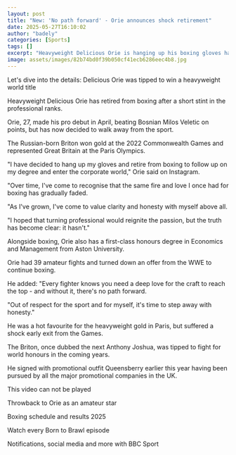 ```yaml
---
layout: post
title: "New: 'No path forward' - Orie announces shock retirement"
date: 2025-05-27T16:10:02
author: "badely"
categories: [Sports]
tags: []
excerpt: "Heavyweight Delicious Orie is hanging up his boxing gloves having only made his professional debut in April."
image: assets/images/82b74bd0f39b050cf41ecb6286eec4b8.jpg
---
```


Let's dive into the details: Delicious Orie was tipped to win a heavyweight world title

Heavyweight Delicious Orie has retired from boxing after a short stint in the professional ranks.

Orie, 27, made his pro debut in April, beating Bosnian Milos Veletic on points, but has now decided to walk away from the sport.

The Russian-born Briton won gold at the 2022 Commonwealth Games and represented Great Britain at the Paris Olympics.

"I have decided to hang up my gloves and retire from boxing to follow up on my degree and enter the corporate world," Orie said on Instagram.

"Over time, I've come to recognise that the same fire and love I once had for boxing has gradually faded.

"As I've grown, I've come to value clarity and honesty with myself above all.

"I hoped that turning professional would reignite the passion, but the truth has become clear: it hasn't."

Alongside boxing, Orie also has a first-class honours degree in Economics and Management from Aston University.

Orie had 39 amateur fights and turned down an offer from the WWE to continue boxing.

He added: "Every fighter knows you need a deep love for the craft to reach the top - and without it, there's no path forward.

"Out of respect for the sport and for myself, it's time to step away with honesty."

He was a hot favourite for the heavyweight gold in Paris, but suffered a shock early exit from the Games.

The Briton, once dubbed the next Anthony Joshua, was tipped to fight for world honours in the coming years.

He signed with promotional outfit Queensberry earlier this year having been pursued by all the major promotional companies in the UK. 

This video can not be played

Throwback to Orie as an amateur star

Boxing schedule and results 2025

Watch every Born to Brawl episode

Notifications, social media and more with BBC Sport

